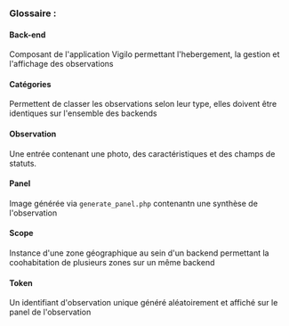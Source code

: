 ### Glossaire :

#### Back-end

Composant de l'application Vigilo permettant l'hebergement, la gestion et l'affichage des observations 

#### Catégories 

Permettent de classer les observations selon leur type, elles doivent être identiques sur l'ensemble des backends

#### Observation 

Une entrée contenant une photo, des caractéristiques et des champs de statuts.

#### Panel 

Image générée via ```generate_panel.php``` contenantn une synthèse de l'observation

#### Scope 

Instance d'une zone géographique au sein d'un backend permettant la coohabitation de plusieurs zones sur un même backend

#### Token 

Un identifiant d'observation unique généré aléatoirement et affiché sur le panel de l'observation



